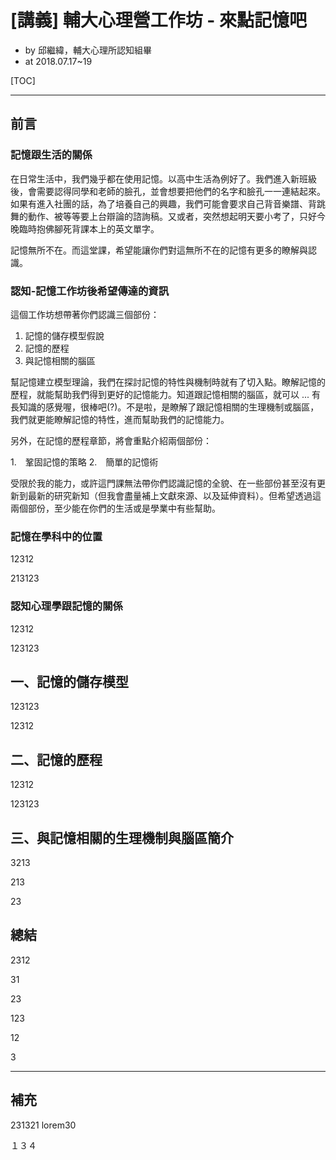 # [講義] 輔大心理營工作坊 - 來點記憶吧

* by 邱繼緯，輔大心理所認知組畢
* at 2018.07.17~19

[TOC]

---



## 前言

### 記憶跟生活的關係

在日常生活中，我們幾乎都在使用記憶。以高中生活為例好了。我們進入新班級後，會需要認得同學和老師的臉孔，並會想要把他們的名字和臉孔一一連結起來。如果有進入社團的話，為了培養自己的興趣，我們可能會要求自己背音樂譜、背跳舞的動作、被等等要上台辯論的諮詢稿。又或者，突然想起明天要小考了，只好今晚臨時抱佛腳死背課本上的英文單字。

記憶無所不在。而這堂課，希望能讓你們對這無所不在的記憶有更多的瞭解與認識。

### 認知-記憶工作坊後希望傳達的資訊

這個工作坊想帶著你們認識三個部份：

1. 記憶的儲存模型假說
2. 記憶的歷程
3. 與記憶相關的腦區

幫記憶建立模型理論，我們在探討記憶的特性與機制時就有了切入點。瞭解記憶的歷程，就能幫助我們得到更好的記憶能力。知道跟記憶相關的腦區，就可以 ... 有長知識的感覺喔，很棒吧(?)。不是啦，是瞭解了跟記憶相關的生理機制或腦區，我們就更能瞭解記憶的特性，進而幫助我們的記憶能力。

另外，在記憶的歷程章節，將會重點介紹兩個部份：

1.　鞏固記憶的策略
2.　簡單的記憶術

受限於我的能力，或許這門課無法帶你們認識記憶的全貌、在一些部份甚至沒有更新到最新的研究新知（但我會盡量補上文獻來源、以及延伸資料）。但希望透過這兩個部份，至少能在你們的生活或是學業中有些幫助。

### 記憶在學科中的位置

12312

213123

### 認知心理學跟記憶的關係

12312

123123



## 一、記憶的儲存模型

123123

12312

## 二、記憶的歷程

12312

123123

## 三、與記憶相關的生理機制與腦區簡介

3213

213

23



## 總結

2312

31

23

123

12

3

---



## 補充

231321 lorem30	

１３４

